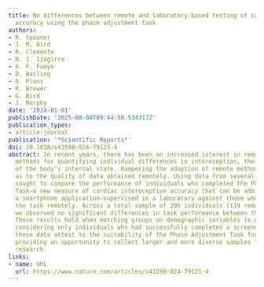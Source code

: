 ```yaml
---
title: No differences between remote and laboratory-based testing of cardiac interoceptive
  accuracy using the phase adjustment task
authors:
- R. Spooner
- J. M. Bird
- R. Clemente
- N. I. Izagirre
- E. F. Fueyo
- D. Watling
- D. Plans
- R. Brewer
- G. Bird
- J. Murphy
date: '2024-01-01'
publishDate: '2025-08-08T09:44:50.534317Z'
publication_types:
- article-journal
publication: '*Scientific Reports*'
doi: 10.1038/s41598-024-79125-4
abstract: In recent years, there has been an increased interest in remote testing
  methods for quantifying individual differences in interoception, the perception
  of the body’s internal state. Hampering the adoption of remote methods are concerns
  as to the quality of data obtained remotely. Using data from several studies, we
  sought to compare the performance of individuals who completed the Phase Adjustment
  Task—a new measure of cardiac interoceptive accuracy that can be administered via
  a smartphone application—supervised in a laboratory against those who completed
  the task remotely. Across a total sample of 205 individuals (119 remote and 86 laboratory),
  we observed no significant differences in task performance between the two groups.
  These results held when matching groups on demographic variables (e.g., age) and
  considering only individuals who had successfully completed a screener task. Overall,
  these data attest to the suitability of the Phase Adjustment Task for remote testing,
  providing an opportunity to collect larger and more diverse samples for future interoception
  research.
links:
- name: URL
  url: https://www.nature.com/articles/s41598-024-79125-4
---
```

